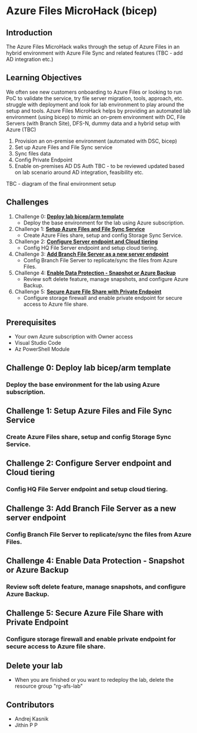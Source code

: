 # Azure Files MicroHack (bicep)

## Introduction

The Azure Files MicroHack walks through the setup of Azure Files in an hybrid environment with Azure File Sync and related features (TBC - add AD integration etc.)

## Learning Objectives
We often see new customers onboarding to Azure Files or looking to run PoC to validate the service, try file server migration, tools, approach, etc. struggle with deployment and look for lab environment to play around the setup and tools. Azure Files MicroHack helps by providing an automated lab environment (using bicep) to mimic an on-prem environment with DC, File Servers (with Branch Site), DFS-N, dummy data and a hybrid setup with Azure (TBC)

1. Provision an on-premise environment (automated with DSC, bicep)
2. Set up Azure Files and File Sync service
3. Sync files data
4. Config Private Endpoint
5. Enable on-premises AD DS Auth
TBC - to be reviewed updated based on lab scenario around AD integration, feasibility etc.

TBC - diagram of the final environment setup

## Challenges
1. Challenge 0: **[Deploy lab bicep/arm template](Student/Challenge-00.md)**
   - Deploy the base environment for the lab using Azure subscription. 
2. Challenge 1: **[Setup Azure Files and File Sync Service](Student/Challenge-01.md)**
   - Create Azure Files share, setup and config Storage Sync Service.
3. Challenge 2: **[Configure Server endpoint and Cloud tiering](Student/Challenge-02.md)**
   - Config HQ File Server endpoint and setup cloud tiering.
4. Challenge 3: **[Add Branch File Server as a new server endpoint](Student/Challenge-03.md)**
   - Config Branch File Server to replicate/sync the files from Azure Files.
5. Challenge 4: **[Enable Data Protection - Snapshot or Azure Backup](Student/Challenge-04.md)**
   - Review soft delete feature, manage snapshots, and configure Azure Backup.
6. Challenge 5: **[Secure Azure File Share with Private Endpoint](Student/Challenge-04.md)**
   - Configure storage firewall and enable private endpoint for secure access to Azure file share.

## Prerequisites
- Your own Azure subscription with Owner access
- Visual Studio Code
- Az PowerShell Module

## Challenge 0: Deploy lab bicep/arm template

### Deploy the base environment for the lab using Azure subscription. 



## Challenge 1: Setup Azure Files and File Sync Service
   
### Create Azure Files share, setup and config Storage Sync Service.



## Challenge 2: Configure Server endpoint and Cloud tiering

### Config HQ File Server endpoint and setup cloud tiering.



## Challenge 3: Add Branch File Server as a new server endpoint

### Config Branch File Server to replicate/sync the files from Azure Files.



## Challenge 4: Enable Data Protection - Snapshot or Azure Backup

### Review soft delete feature, manage snapshots, and configure Azure Backup.




## Challenge 5: Secure Azure File Share with Private Endpoint

### Configure storage firewall and enable private endpoint for secure access to Azure file share.





## Delete your lab
- When you are finished or you want to redeploy the lab, delete the resource group "rg-afs-lab"

## Contributors
- Andrej Kasnik
- Jithin P P